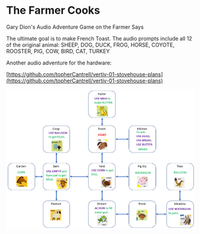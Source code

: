 # The Farmer Cooks

Gary Dion's Audio Adventure Game on the Farmer Says

The ultimate goal is to make French Toast. The audio prompts include all 12 of the original animal: SHEEP, DOG, DUCK, FROG, HORSE, COYOTE, ROOSTER, PIG, COW, BIRD, CAT, TURKEY

Another audio adventure for the hardware:

[https://github.com/topherCantrell/vertiv-01-stovehouse-plans](https://github.com/topherCantrell/vertiv-01-stovehouse-plans)

![](art/map.jpg)
